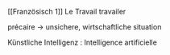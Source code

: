 [[Französisch 1]]
Le Travail 
travailer 

précaire -> unsichere, wirtschaftliche situation 

Künstliche Intelligenz : Intelligence artificielle





